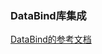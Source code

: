 ### DataBind库集成

[DataBind的参考文档](https://developer.android.com/topic/libraries/data-binding/start)


